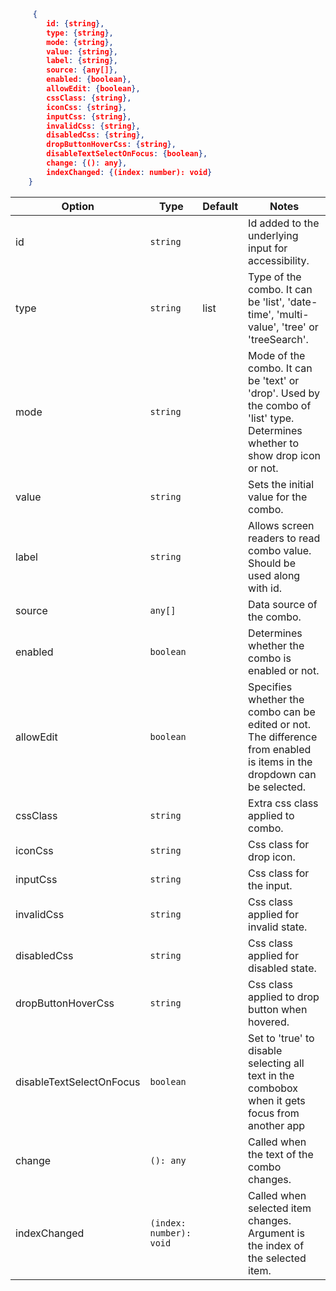 ```json
     {
        id: {string},
        type: {string},
        mode: {string},
        value: {string},
        label: {string},
        source: {any[]},
        enabled: {boolean},
        allowEdit: {boolean},
        cssClass: {string},
        iconCss: {string},
        inputCss: {string},
        invalidCss: {string},
        disabledCss: {string},
        dropButtonHoverCss: {string},
        disableTextSelectOnFocus: {boolean},
        change: {(): any},
        indexChanged: {(index: number): void}
    }
```

Option            | Type    | Default | Notes
------------------|---------|---------|-------------
id|`string`||Id added to the underlying input for accessibility.
type|`string`|list|Type of the combo. It can be &#x27;list&#x27;, &#x27;date-time&#x27;, &#x27;multi-value&#x27;, &#x27;tree&#x27; or &#x27;treeSearch&#x27;.
mode|`string`||Mode of the combo. It can be &#x27;text&#x27; or &#x27;drop&#x27;. Used by the combo of &#x27;list&#x27; type. Determines whether to show drop icon or not.
value|`string`||Sets the initial value for the combo.
label|`string`||Allows screen readers to read combo value. Should be used along with id.
source|`any[]`||Data source of the combo.
enabled|`boolean`||Determines whether the combo is enabled or not.
allowEdit|`boolean`||Specifies whether the combo can be edited or not. The difference from enabled is items in the dropdown can be selected.
cssClass|`string`||Extra css class applied to combo.
iconCss|`string`||Css class for drop icon.
inputCss|`string`||Css class for the input.
invalidCss|`string`||Css class applied for invalid state.
disabledCss|`string`||Css class applied for disabled state.
dropButtonHoverCss|`string`||Css class applied to drop button when hovered.
disableTextSelectOnFocus|`boolean`||Set to &#x27;true&#x27; to disable selecting all text in the combobox when it gets focus from another app
change|`(): any`||Called when the text of the combo changes.
indexChanged|`(index: number): void`||Called when selected item changes. Argument is the index of the selected item.

